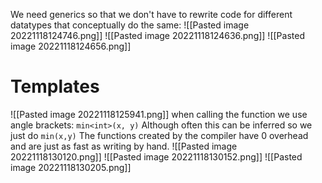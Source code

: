 We need generics so that we don't have to rewrite code for different datatypes that conceptually do the same:
![[Pasted image 20221118124746.png]]
![[Pasted image 20221118124636.png]]
![[Pasted image 20221118124656.png]]

# Templates
![[Pasted image 20221118125941.png]]
when calling the function we use angle brackets: `min<int>(x, y)` Although often this can be inferred so we just do `min(x,y)`
The functions created by the compiler have 0 overhead and are just as fast as writing by hand.
![[Pasted image 20221118130120.png]]
![[Pasted image 20221118130152.png]]
![[Pasted image 20221118130205.png]]
